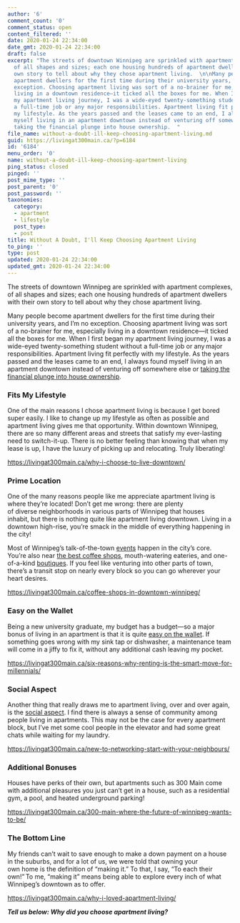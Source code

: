 ```yaml
---
author: '6'
comment_count: '0'
comment_status: open
content_filtered: ''
date: 2020-01-24 22:34:00
date_gmt: 2020-01-24 22:34:00
draft: false
excerpt: "The streets of downtown Winnipeg are sprinkled with apartment complexes,
  of all shapes and sizes; each one housing hundreds of apartment dwellers with their
  own story to tell about why they chose apartment living.  \n\nMany people become
  apartment dwellers for the first time during their university years, and I’m no
  exception. Choosing apartment living was sort of a no-brainer for me, especially
  living in a downtown residence—it ticked all the boxes for me. When I first began
  my apartment living journey, I was a wide-eyed twenty-something student without
  a full-time job or any major responsibilities. Apartment living fit perfectly with
  my lifestyle. As the years passed and the leases came to an end, I always found
  myself living in an apartment downtown instead of venturing off somewhere else or
  taking the financial plunge into house ownership.  "
file_name: without-a-doubt-ill-keep-choosing-apartment-living.md
guid: https://livingat300main.ca/?p=6184
id: '6184'
menu_order: '0'
name: without-a-doubt-ill-keep-choosing-apartment-living
ping_status: closed
pinged: ''
post_mime_type: ''
post_parent: '0'
post_password: ''
taxonomies:
  category:
  - apartment
  - lifestyle
  post_type:
  - post
title: Without A Doubt, I'll Keep Choosing Apartment Living
to_ping: ''
type: post
updated: 2020-01-24 22:34:00
updated_gmt: 2020-01-24 22:34:00
---
```

<span data-contrast="none">The streets of downtown Winnipeg are sprinkled with apartment complexes, of all shapes and sizes; each one housing hundreds of apartment dwellers with their own story to tell </span><span data-contrast="none">about</span><span data-contrast="none"> w</span><span data-contrast="none">hy they chose apartment living.</span><span data-contrast="none"> </span><span data-ccp-props="{&quot;134233117&quot;:true,&quot;134233118&quot;:true,&quot;335559731&quot;:720,&quot;335559740&quot;:480}"> </span>

<span data-contrast="none">Many people become apartment dwellers for the first time during their university years</span><span data-contrast="none">, </span><span data-contrast="none">and I</span><span data-contrast="none">’m </span><span data-contrast="none">no exception. Choosing apartment living was sort of a no-brainer</span><span data-contrast="none"> for me</span><span data-contrast="none">, especially living in a downtown residence</span><span data-contrast="none">—it ticked all the boxes for me</span><span data-contrast="none">. </span><span data-contrast="none">When I first began my apartment living journey, I was a wide-eyed twenty-something student </span><span data-contrast="none">without a</span><span data-contrast="none"> full-time job </span><span data-contrast="none">or </span><span data-contrast="none">any </span><span data-contrast="none">major responsibilities</span><span data-contrast="none">. A</span><span data-contrast="none">partment living fit perfectly with my lifestyle</span><span data-contrast="none">.</span><span data-contrast="none"> </span><span data-contrast="none">A</span><span data-contrast="none">s the years passed and</span><span data-contrast="none"> the leases </span><span data-contrast="none">came </span><span data-contrast="none">to an end</span><span data-contrast="none">,</span><span data-contrast="none"> </span><span data-contrast="none">I always </span><span data-contrast="none">found </span><span data-contrast="none">myself living in an apartment downtown instead of venturing off somewhere else or </span><a href="https://livingat300main.ca/rent-vs-buy-which-is-right-for-you/"><span data-contrast="none">taking the financial plunge </span><span data-contrast="none">into house ownership</span></a><span data-contrast="none">. </span><span data-ccp-props="{&quot;134233117&quot;:true,&quot;134233118&quot;:true,&quot;335559731&quot;:720,&quot;335559740&quot;:480}"> </span>
<h3><b><span data-contrast="none">Fits My Lifestyle </span></b><span data-ccp-props="{&quot;134233117&quot;:true,&quot;134233118&quot;:true,&quot;335559740&quot;:480}"> </span></h3>
<span data-contrast="none">One of the main reasons I chose apartment living is because I get bored super easily. I like to change up my lifestyle as often as possible and apartment living gives me that opportunity. Within downtown</span><span data-contrast="none"> Winnipeg</span><span data-contrast="none">, there are so many </span><span data-contrast="none">different areas </span><span data-contrast="none">and streets that satisfy my ever-lasting need to switch-it-up. There is no better feeling than knowing </span><span data-contrast="none">that </span><span data-contrast="none">when my lease is up</span><span data-contrast="none">,</span><span data-contrast="none"> I have the luxury of picking up and relocating. Truly liberating! </span>

https://livingat300main.ca/why-i-choose-to-live-downtown/
<h3><b><span data-contrast="none">Prime Location</span></b><span data-ccp-props="{&quot;134233117&quot;:true,&quot;134233118&quot;:true,&quot;335559740&quot;:480}"> </span></h3>
<span data-contrast="none">One of the many reasons people like me appreciate apartment living is where they</span><span data-contrast="none">’re located</span><span data-contrast="none">! </span><span data-contrast="none">D</span><span data-contrast="none">on’t get me wrong</span><span data-contrast="none">: </span><span data-contrast="none">there are plenty of </span><span data-contrast="none">diverse </span><span data-contrast="none">neighborhoods in various parts of Winnipeg that </span><span data-contrast="none">houses inhabit</span><span data-contrast="none">,</span><span data-contrast="none"> but there is nothing quite like apartment living</span><span data-contrast="none"> downtown</span><span data-contrast="none">. Living in a downtown high-rise</span><span data-contrast="none">,</span><span data-contrast="none"> </span><span data-contrast="none">you’re </span><span data-contrast="none">smack in the middle of everything happening in the city! </span>

<span data-contrast="none">Most of Winnipeg’s talk-of-the-town </span><a href="https://livingat300main.ca/events/"><span data-contrast="none">events</span></a><span data-contrast="none"> happen in the city’s core</span><span data-contrast="none">. You</span><span data-contrast="none">’re </span><span data-contrast="none">also near </span><a href="https://livingat300main.ca/coffee-shops-in-downtown-winnipeg/"><span data-contrast="none">the best coffee shops</span></a><span data-contrast="none">, mouth-watering </span><span data-contrast="none">eateries</span><span data-contrast="none">, and one-of-a-kind </span><a href="https://livingat300main.ca/hidden-fashion-boutiques-downtown-and-in-the-exchange/"><span data-contrast="none">boutiques</span></a><span data-contrast="none">. </span><span data-contrast="none">If</span><span data-contrast="none"> you </span><span data-contrast="none">feel </span><span data-contrast="none">like venturing into other parts of town, there</span><span data-contrast="none">’s </span><span data-contrast="none">a transit stop </span><span data-contrast="none">on nearly every block</span><span data-contrast="none"> </span><span data-contrast="none">so you can go </span><span data-contrast="none">wherever your heart desires. </span>

https://livingat300main.ca/coffee-shops-in-downtown-winnipeg/
<h3><b><span data-contrast="none">Easy on the Wallet </span></b><span data-ccp-props="{&quot;134233117&quot;:true,&quot;134233118&quot;:true,&quot;335559740&quot;:480}"> </span></h3>
<span data-contrast="none">Being a new university graduate, my budget has a budget—</span><span data-contrast="none">so a </span><span data-contrast="none">major bonus </span><span data-contrast="none">of</span><span data-contrast="none"> living in an apartment is that it is quite </span><a href="https://livingat300main.ca/six-reasons-why-renting-is-the-smart-move-for-millennials/"><span data-contrast="none">easy on the wallet</span></a><span data-contrast="none">. If something goes wrong with my sink tap or dishwasher, a maintenance team will come in a jiffy </span><span data-contrast="none">to</span><span data-contrast="none"> fix it</span><span data-contrast="none">,</span><span data-contrast="none"> without any additional </span><span data-contrast="none">cash leaving my pocket</span><span data-contrast="none">. </span>

https://livingat300main.ca/six-reasons-why-renting-is-the-smart-move-for-millennials/
<h3><b><span data-contrast="none">Social Aspect </span></b><span data-ccp-props="{&quot;134233117&quot;:true,&quot;134233118&quot;:true,&quot;335559740&quot;:480}"> </span></h3>
<span data-contrast="none">Another </span><span data-contrast="none">thing that really </span><span data-contrast="none">draws</span><span data-contrast="none"> me to apartment living, over and over again, is the </span><a href="https://livingat300main.ca/new-to-networking-start-with-your-neighbours/"><span data-contrast="none">social aspect</span></a><span data-contrast="none">. I find there is always a sense of community among people living in apartments. This may not be the case for every apartment block</span><span data-contrast="none">,</span><span data-contrast="none"> but I’ve met some cool people in </span><span data-contrast="none">the </span><span data-contrast="none">elevator and had some great chats while waiting for my laundry. </span>

https://livingat300main.ca/new-to-networking-start-with-your-neighbours/
<h3><b><span data-contrast="none">Additional Bonuses  </span></b><span data-ccp-props="{&quot;134233117&quot;:true,&quot;134233118&quot;:true,&quot;335559740&quot;:480}"> </span></h3>
<span data-contrast="none">Houses have perks of their own</span><span data-contrast="none">, but apartments </span><span data-contrast="none">such as </span><span data-contrast="none">300 Main come with additional pleasures</span><span data-contrast="none"> you just can’t get in a house</span><span data-contrast="none">, such as a residential gym, </span><span data-contrast="none">a </span><span data-contrast="none">pool</span><span data-contrast="none">,</span><span data-contrast="none"> a</span><span data-contrast="none">nd </span><span data-contrast="none">heated </span><span data-contrast="none">underground parking!</span>

https://livingat300main.ca/300-main-where-the-future-of-winnipeg-wants-to-be/
<h3><b><span data-contrast="none">The Bottom Line </span></b><span data-ccp-props="{&quot;134233117&quot;:true,&quot;134233118&quot;:true,&quot;335559740&quot;:480}"> </span></h3>
<span data-contrast="none">My friends can’t wait</span><span data-contrast="none"> to save enough to make a</span><span data-contrast="none"> down payment on a house in the suburbs</span><span data-contrast="none">,</span><span data-contrast="none"> and for a lot of us</span><span data-contrast="none">,</span><span data-contrast="none"> we were told that </span><span data-contrast="none">owning </span><span data-contrast="none">your own </span><span data-contrast="none">home </span><span data-contrast="none">is the </span><span data-contrast="none">definition </span><span data-contrast="none">of </span><span data-contrast="none">“</span><span data-contrast="none">making it.</span><span data-contrast="none">”</span><span data-contrast="none"> To that, I </span><span data-contrast="none">say</span><span data-contrast="none">, </span><span data-contrast="none">“</span><span data-contrast="none">To </span><span data-contrast="none">each their own</span><span data-contrast="none">!”</span><i><span data-contrast="none"> </span></i><span data-contrast="none">To me, “making it” means </span><span data-contrast="none">being able to explore every inch of </span><span data-contrast="none">what Winnipeg’s </span><span data-contrast="none">downtown</span><span data-contrast="none"> as to offer</span><span data-contrast="none">. </span>

https://livingat300main.ca/why-i-loved-apartment-living/

<em><b>Tell us below</b><b>:</b><b> </b><b>W</b><b>hy </b><b>did </b><b>you </b><b>choose </b><b>apartment living? </b> </em>